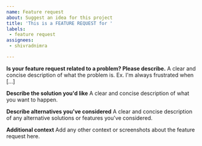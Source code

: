 ```yaml
---
name: Feature request
about: Suggest an idea for this project
title: 'This is a FEATURE REQUEST for '
labels:
 - feature request
assignees: 
 - shivradnimra

---
```


**Is your feature request related to a problem? Please describe.**
A clear and concise description of what the problem is. Ex. I'm always frustrated when [...]

**Describe the solution you'd like**
A clear and concise description of what you want to happen.

**Describe alternatives you've considered**
A clear and concise description of any alternative solutions or features you've considered.

**Additional context**
Add any other context or screenshots about the feature request here.
